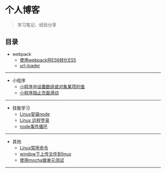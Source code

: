 # 个人博客
> 学习笔记、经验分享

## 目录
* webpack
    * [使用webpack将ES6转化ES5](https://github.com/smallmonsters/Blog/blob/master/201911/2.md)
    * [url-loader](https://github.com/smallmonsters/Blog/blob/master/201911/3.md)
---
* 小程序
    * [小程序中设置数组或对象某项的值](https://github.com/smallmonsters/Blog/blob/master/201911/4.md)
    * [小程序阻止页面滑动](https://github.com/smallmonsters/Blog/blob/master/201911/5.md)
---

* 技能学习
    * [Linux安装node](https://blog.csdn.net/putao2062/article/details/79647597)
    * [Linux 远程登录](https://www.runoob.com/linux/linux-remote-login.html)
    * [node事件循环](http://www.ruanyifeng.com/blog/2018/02/node-event-loop.html)
----
* 其他
    * [Linux常用命令](https://github.com/smallmonsters/Blog/blob/master/201911/6.md)
    * [window下上传文件到linux](https://github.com/smallmonsters/Blog/blob/master/201911/7.md)
    * [使用mocha做单元测试](https://github.com/smallmonsters/Blog/blob/master/201911/1.md)
---
   
